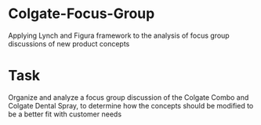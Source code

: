 # Colgate-Focus-Group
Applying Lynch and Figura framework to the analysis of focus group discussions of new product concepts

# Task
Organize and analyze a focus group discussion of the Colgate Combo and Colgate Dental Spray, to determine how the concepts should be modified to be a better fit with customer needs
